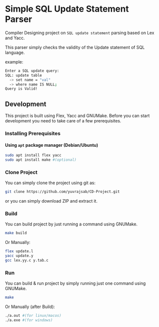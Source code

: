 # Simple SQL Update Statement Parser

Compiler Designing project on `SQL update statement` parsing based on Lex and Yacc.

This parser simply checks the validity of the Update statement of SQL language.

example:

```bash
Enter a SQL update query:
SQL: update table
  -> set name = "val"  
  -> where name IS NULL;
Query is Valid!
```

## Development

This project is built using Flex, Yacc and GNUMake.
Before you can start development you need to take care of a few prerequisites.

### Installing Prerequisites

#### Using `apt` package manager (Debian/Ubuntu)

```bash
sudo apt install flex yacc 
sudo apt install make #(optional)
```

### Clone Project

You can simply clone the project using git as:

```bash
git clone https://github.com/yuvrajsab/CD-Project.git
```
or you can simply download ZIP and extract it.

### Build

You can build project by just running a command using GNUMake.

```bash
make build
```

Or Manually:

```bash
flex update.l
yacc update.y
gcc lex.yy.c y.tab.c
```

### Run

You can build & run project by simply running just one command using GNUMake.

```bash
make
```

Or Manually (after Build):

```bash
./a.out #(for linux/macos)
./a.exe #(for windows)
```
